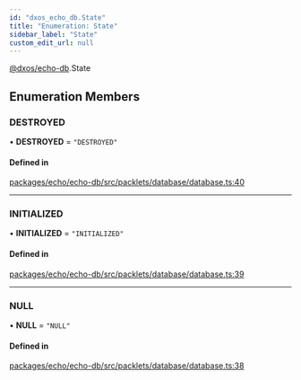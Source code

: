 ```yaml
---
id: "dxos_echo_db.State"
title: "Enumeration: State"
sidebar_label: "State"
custom_edit_url: null
---
```


[@dxos/echo-db](../modules/dxos_echo_db.md).State

## Enumeration Members

### DESTROYED

• **DESTROYED** = ``"DESTROYED"``

#### Defined in

[packages/echo/echo-db/src/packlets/database/database.ts:40](https://github.com/dxos/dxos/blob/b06737400/packages/echo/echo-db/src/packlets/database/database.ts#L40)

___

### INITIALIZED

• **INITIALIZED** = ``"INITIALIZED"``

#### Defined in

[packages/echo/echo-db/src/packlets/database/database.ts:39](https://github.com/dxos/dxos/blob/b06737400/packages/echo/echo-db/src/packlets/database/database.ts#L39)

___

### NULL

• **NULL** = ``"NULL"``

#### Defined in

[packages/echo/echo-db/src/packlets/database/database.ts:38](https://github.com/dxos/dxos/blob/b06737400/packages/echo/echo-db/src/packlets/database/database.ts#L38)
